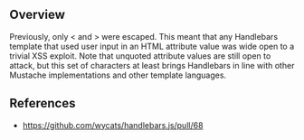 ## Overview
Previously, only < and > were escaped. This meant that any Handlebars template that used user input in an HTML attribute value was wide open to a trivial XSS exploit. Note that unquoted attribute values are still open to attack, but this set of characters at least brings Handlebars in line with other Mustache implementations and other template languages.

## References
- https://github.com/wycats/handlebars.js/pull/68
